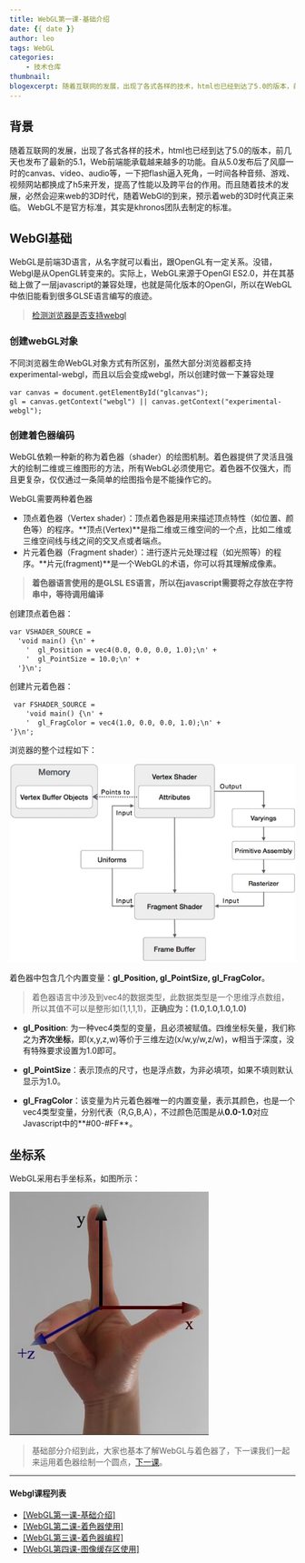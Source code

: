 ```yaml
---
title: WebGL第一课-基础介绍
date: {{ date }}
author: leo
tags: WebGL
categories:
    - 技术仓库
thumbnail:
blogexcerpt: 随着互联网的发展，出现了各式各样的技术，html也已经到达了5.0的版本，前几天也发布了最新的5.1，Web前端能承载越来越多的功能。自从5.0发布后了风靡一时的canvas、video、audio等，一下把flash逼入死角，一时间各种音频、游戏、视频网站都换成了h5来开发，提高了性能以及跨平台的作用。而且随着技术的发展，必然会迎来web的3D时代，随着WebGl的到来，预示着web的3D时代真正来临。
---
```


## 背景
随着互联网的发展，出现了各式各样的技术，html也已经到达了5.0的版本，前几天也发布了最新的5.1，Web前端能承载越来越多的功能。自从5.0发布后了风靡一时的canvas、video、audio等，一下把flash逼入死角，一时间各种音频、游戏、视频网站都换成了h5来开发，提高了性能以及跨平台的作用。而且随着技术的发展，必然会迎来web的3D时代，随着WebGl的到来，预示着web的3D时代真正来临。
WebGL不是官方标准，其实是khronos团队去制定的标准。

## WebGl基础
WebGL是前端3D语言，从名字就可以看出，跟OpenGL有一定关系。没错，Webgl是从OpenGL转变来的。实际上，WebGL来源于OpenGl ES2.0，并在其基础上做了一层javascript的兼容处理，也就是简化版本的OpenGl，所以在WebGL中依旧能看到很多GLSE语言编写的痕迹。
> [检测浏览器是否支持webgl](http://webglreport.com)

### 创建webGL对象
不同浏览器生命WebGL对象方式有所区别，虽然大部分浏览器都支持experimental-webgl，而且以后会变成webgl，所以创建时做一下兼容处理
```
var canvas = document.getElementById("glcanvas");
gl = canvas.getContext("webgl") || canvas.getContext("experimental-webgl");
```

### 创建着色器编码
WebGL依赖一种新的称为着色器（shader）的绘图机制。着色器提供了灵活且强大的绘制二维或三维图形的方法，所有WebGL必须使用它。着色器不仅强大，而且更复杂，仅仅通过一条简单的绘图指令是不能操作它的。


WebGL需要两种着色器

- 顶点着色器（Vertex shader）：顶点着色器是用来描述顶点特性（如位置、颜色等）的程序。**顶点(Vertex)**是指二维或三维空间的一个点，比如二维或三维空间线与线之间的交叉点或者端点。
- 片元着色器（Fragment shader）：进行逐片元处理过程（如光照等）的程序。**片元(fragment)**是一个WebGL的术语，你可以将其理解成像素。

 > **着色器语言使用的是GLSL ES语言，所以在javascript需要将之存放在字符串中，等待调用编译**

创建顶点着色器：
```
var VSHADER_SOURCE = 
  'void main() {\n' +
    '  gl_Position = vec4(0.0, 0.0, 0.0, 1.0);\n' +
    '  gl_PointSize = 10.0;\n' + 
  '}\n';
```

创建片元着色器：
```
 var FSHADER_SOURCE =
    'void main() {\n' +
    '  gl_FragColor = vec4(1.0, 0.0, 0.0, 1.0);\n' +
'}\n';
```

浏览器的整个过程如下：

![webgl渲染过程](/assets/img/yanglei5.jpg)

着色器中包含几个内置变量：**gl_Position, gl_PointSize, gl_FragColor**。
>着色器语言中涉及到vec4的数据类型，此数据类型是一个思维浮点数组，所以其值不可以是整形如(1,1,1,1)，**正确应为：(1.0,1.0,1.0,1.0)**

- **gl_Position**: 为一种vec4类型的变量，且必须被赋值。四维坐标矢量，我们称之为**齐次坐标**，即(x,y,z,w)等价于三维左边(x/w,y/w,z/w)，w相当于深度，没有特殊要求设置为1.0即可。

- **gl_PointSize**：表示顶点的尺寸，也是浮点数，为非必填项，如果不填则默认显示为1.0。

- **gl_FragColor**：该变量为片元着色器唯一的内置变量，表示其颜色，也是一个vec4类型变量，分别代表（R,G,B,A），不过颜色范围是从**0.0-1.0**对应Javascript中的**#00-#FF**。

## 坐标系
WebGL采用右手坐标系，如图所示：

![webgl渲染过程](/assets/img/right.jpg)

> 基础部分介绍到此，大家也基本了解WebGL与着色器了，下一课我们一起来运用着色器绘制一个圆点，[下一课](/yanglei/2018/01/24/yanglei6.html)。

---

#### Webgl课程列表
- <a target="_blank" href="/yanglei/2018/01/24/yanglei5.html">[WebGL第一课-基础介绍]</a>
- <a target="_blank" href="/yanglei/2018/01/24/yanglei6.html">[WebGL第二课-着色器使用]</a>
- <a target="_blank" href="/yanglei/2018/01/24/yanglei8.html">[WebGL第三课-着色器编程]</a>
- <a target="_blank" href="/yanglei/2018/01/24/yanglei9.html">[WebGL第四课-图像缓存区使用]</a>
